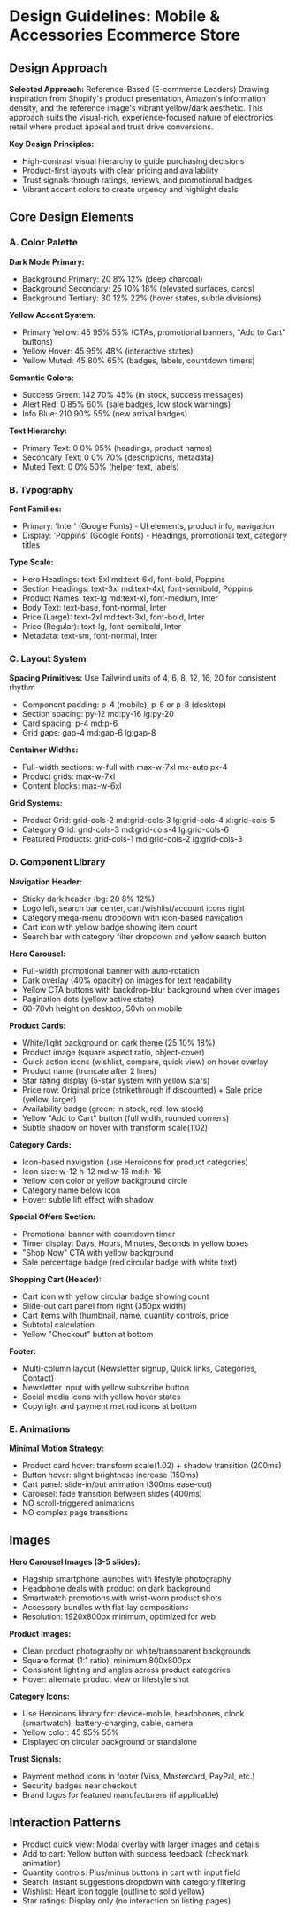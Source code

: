 # Design Guidelines: Mobile & Accessories Ecommerce Store

## Design Approach

**Selected Approach:** Reference-Based (E-commerce Leaders)
Drawing inspiration from Shopify's product presentation, Amazon's information density, and the reference image's vibrant yellow/dark aesthetic. This approach suits the visual-rich, experience-focused nature of electronics retail where product appeal and trust drive conversions.

**Key Design Principles:**
- High-contrast visual hierarchy to guide purchasing decisions
- Product-first layouts with clear pricing and availability
- Trust signals through ratings, reviews, and promotional badges
- Vibrant accent colors to create urgency and highlight deals

## Core Design Elements

### A. Color Palette

**Dark Mode Primary:**
- Background Primary: 20 8% 12% (deep charcoal)
- Background Secondary: 25 10% 18% (elevated surfaces, cards)
- Background Tertiary: 30 12% 22% (hover states, subtle divisions)

**Yellow Accent System:**
- Primary Yellow: 45 95% 55% (CTAs, promotional banners, "Add to Cart" buttons)
- Yellow Hover: 45 95% 48% (interactive states)
- Yellow Muted: 45 80% 65% (badges, labels, countdown timers)

**Semantic Colors:**
- Success Green: 142 70% 45% (in stock, success messages)
- Alert Red: 0 85% 60% (sale badges, low stock warnings)
- Info Blue: 210 90% 55% (new arrival badges)

**Text Hierarchy:**
- Primary Text: 0 0% 95% (headings, product names)
- Secondary Text: 0 0% 70% (descriptions, metadata)
- Muted Text: 0 0% 50% (helper text, labels)

### B. Typography

**Font Families:**
- Primary: 'Inter' (Google Fonts) - UI elements, product info, navigation
- Display: 'Poppins' (Google Fonts) - Headings, promotional text, category titles

**Type Scale:**
- Hero Headings: text-5xl md:text-6xl, font-bold, Poppins
- Section Headings: text-3xl md:text-4xl, font-semibold, Poppins
- Product Names: text-lg md:text-xl, font-medium, Inter
- Body Text: text-base, font-normal, Inter
- Price (Large): text-2xl md:text-3xl, font-bold, Inter
- Price (Regular): text-lg, font-semibold, Inter
- Metadata: text-sm, font-normal, Inter

### C. Layout System

**Spacing Primitives:** Use Tailwind units of 4, 6, 8, 12, 16, 20 for consistent rhythm
- Component padding: p-4 (mobile), p-6 or p-8 (desktop)
- Section spacing: py-12 md:py-16 lg:py-20
- Card spacing: p-4 md:p-6
- Grid gaps: gap-4 md:gap-6 lg:gap-8

**Container Widths:**
- Full-width sections: w-full with max-w-7xl mx-auto px-4
- Product grids: max-w-7xl
- Content blocks: max-w-6xl

**Grid Systems:**
- Product Grid: grid-cols-2 md:grid-cols-3 lg:grid-cols-4 xl:grid-cols-5
- Category Grid: grid-cols-3 md:grid-cols-4 lg:grid-cols-6
- Featured Products: grid-cols-1 md:grid-cols-2 lg:grid-cols-3

### D. Component Library

**Navigation Header:**
- Sticky dark header (bg: 20 8% 12%)
- Logo left, search bar center, cart/wishlist/account icons right
- Category mega-menu dropdown with icon-based navigation
- Cart icon with yellow badge showing item count
- Search bar with category filter dropdown and yellow search button

**Hero Carousel:**
- Full-width promotional banner with auto-rotation
- Dark overlay (40% opacity) on images for text readability
- Yellow CTA buttons with backdrop-blur background when over images
- Pagination dots (yellow active state)
- 60-70vh height on desktop, 50vh on mobile

**Product Cards:**
- White/light background on dark theme (25 10% 18%)
- Product image (square aspect ratio, object-cover)
- Quick action icons (wishlist, compare, quick view) on hover overlay
- Product name (truncate after 2 lines)
- Star rating display (5-star system with yellow stars)
- Price row: Original price (strikethrough if discounted) + Sale price (yellow, larger)
- Availability badge (green: in stock, red: low stock)
- Yellow "Add to Cart" button (full width, rounded corners)
- Subtle shadow on hover with transform scale(1.02)

**Category Cards:**
- Icon-based navigation (use Heroicons for product categories)
- Icon size: w-12 h-12 md:w-16 md:h-16
- Yellow icon color or yellow background circle
- Category name below icon
- Hover: subtle lift effect with shadow

**Special Offers Section:**
- Promotional banner with countdown timer
- Timer display: Days, Hours, Minutes, Seconds in yellow boxes
- "Shop Now" CTA with yellow background
- Sale percentage badge (red circular badge with white text)

**Shopping Cart (Header):**
- Cart icon with yellow circular badge showing count
- Slide-out cart panel from right (350px width)
- Cart items with thumbnail, name, quantity controls, price
- Subtotal calculation
- Yellow "Checkout" button at bottom

**Footer:**
- Multi-column layout (Newsletter signup, Quick links, Categories, Contact)
- Newsletter input with yellow subscribe button
- Social media icons with yellow hover states
- Copyright and payment method icons at bottom

### E. Animations

**Minimal Motion Strategy:**
- Product card hover: transform scale(1.02) + shadow transition (200ms)
- Button hover: slight brightness increase (150ms)
- Cart panel: slide-in/out animation (300ms ease-out)
- Carousel: fade transition between slides (400ms)
- NO scroll-triggered animations
- NO complex page transitions

## Images

**Hero Carousel Images (3-5 slides):**
- Flagship smartphone launches with lifestyle photography
- Headphone deals with product on dark background
- Smartwatch promotions with wrist-worn product shots
- Accessory bundles with flat-lay compositions
- Resolution: 1920x800px minimum, optimized for web

**Product Images:**
- Clean product photography on white/transparent backgrounds
- Square format (1:1 ratio), minimum 800x800px
- Consistent lighting and angles across product categories
- Hover: alternate product view or lifestyle shot

**Category Icons:**
- Use Heroicons library for: device-mobile, headphones, clock (smartwatch), battery-charging, cable, camera
- Yellow color: 45 95% 55%
- Displayed on circular background or standalone

**Trust Signals:**
- Payment method icons in footer (Visa, Mastercard, PayPal, etc.)
- Security badges near checkout
- Brand logos for featured manufacturers (if applicable)

## Interaction Patterns

- Product quick view: Modal overlay with larger images and details
- Add to cart: Yellow button with success feedback (checkmark animation)
- Quantity controls: Plus/minus buttons in cart with input field
- Search: Instant suggestions dropdown with category filtering
- Wishlist: Heart icon toggle (outline to solid yellow)
- Star ratings: Display only (no interaction on listing pages)